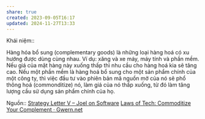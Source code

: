 ```yaml
---
share: true
created: 2023-09-05T16:17
updated: 2024-11-27T13:33
---
```

Khái niệm:: 

Hàng hóa bổ sung (complementary goods) là những loại hàng hoá có xu hướng được dùng cùng nhau. Ví dụ: xăng và xe máy, máy tính và phần mềm. Nếu giá của mặt hàng này xuống thấp thì nhu cầu cho hàng hoá kia sẽ tăng cao. Nếu một phần mềm là hàng hoá bổ sung cho một sản phẩm chính của một công ty, thì việc đầu tư vào phiên bản mã nguồn mở của nó sẽ phổ thông hoá (commonditize) nó, làm giá của nó thấp xuống, từ đó làm tăng lượng cầu sử dụng sản phẩm chính của họ. 

Nguồn:: [Strategy Letter V – Joel on Software](https://www.joelonsoftware.com/2002/06/12/strategy-letter-v/)
[Laws of Tech: Commoditize Your Complement · Gwern.net](https://gwern.net/complement)